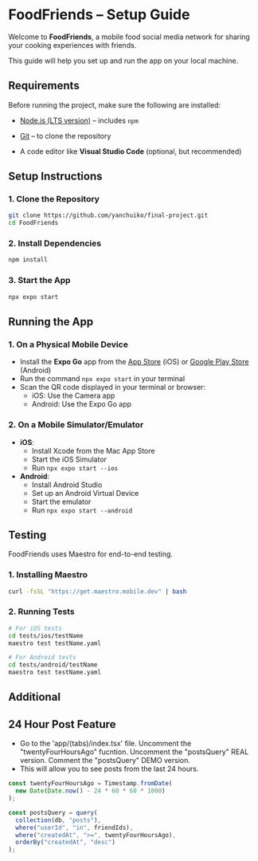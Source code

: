 # FoodFriends – Setup Guide

Welcome to **FoodFriends**, a mobile food social media network for sharing your cooking experiences with friends.

This guide will help you set up and run the app on your local machine.

## Requirements

Before running the project, make sure the following are installed:

- [Node.js (LTS version)](https://nodejs.org/) – includes `npm`
- [Git](https://git-scm.com/) – to clone the repository

- A code editor like **Visual Studio Code** (optional, but recommended)

## Setup Instructions

### 1. Clone the Repository

```bash
git clone https://github.com/yanchuiko/final-project.git
cd FoodFriends
```

### 2. Install Dependencies

```bash
npm install
```

### 3. Start the App

```bash
npx expo start
```

## Running the App

### 1. On a Physical Mobile Device

- Install the **Expo Go** app from the [App Store](https://apps.apple.com/app/apple-store/id982107779) (iOS) or [Google Play Store](https://play.google.com/store/apps/details?id=host.exp.exponent) (Android)
- Run the command `npx expo start` in your terminal
- Scan the QR code displayed in your terminal or browser:
  - iOS: Use the Camera app
  - Android: Use the Expo Go app

### 2. On a Mobile Simulator/Emulator

- **iOS**:
  - Install Xcode from the Mac App Store
  - Start the iOS Simulator
  - Run `npx expo start --ios`
- **Android**:
  - Install Android Studio
  - Set up an Android Virtual Device
  - Start the emulator
  - Run `npx expo start --android`

## Testing

FoodFriends uses Maestro for end-to-end testing.

### 1. Installing Maestro

```bash
curl -fsSL "https://get.maestro.mobile.dev" | bash
```

### 2. Running Tests

```bash
# For iOS tests
cd tests/ios/testName
maestro test testName.yaml

# For Android tests
cd tests/android/testName
maestro test testName.yaml
```

## Additional

## 24 Hour Post Feature
- Go to the 'app/(tabs)/index.tsx' file. Uncomment the "twentyFourHoursAgo" fucntion. Uncomment the "postsQuery" REAL version. Comment the "postsQuery" DEMO version.
- This will allow you to see posts from the last 24 hours.

```javascript
const twentyFourHoursAgo = Timestamp.fromDate(
  new Date(Date.now() - 24 * 60 * 60 * 1000)
);
```

```javascript
const postsQuery = query(
  collection(db, "posts"),
  where("userId", "in", friendIds),
  where("createdAt", ">=", twentyFourHoursAgo),
  orderBy("createdAt", "desc")
);
```
